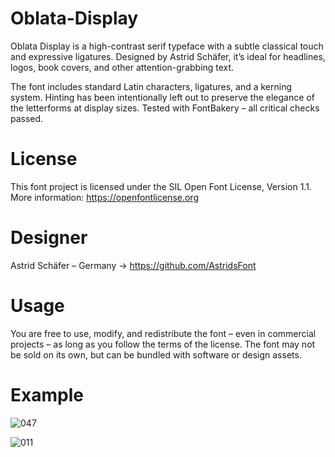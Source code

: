 # Oblata-Display

Oblata Display is a high-contrast serif typeface with a subtle classical touch and expressive ligatures.
Designed by Astrid Schäfer, it’s ideal for headlines, logos, book covers, and other attention-grabbing text. 

The font includes standard Latin characters, ligatures, and a kerning system.
Hinting has been intentionally left out to preserve the elegance of the letterforms at display sizes.
Tested with FontBakery – all critical checks passed.

# License
This font project is licensed under the SIL Open Font License, Version 1.1.
More information: https://openfontlicense.org

# Designer
Astrid Schäfer – Germany
→ https://github.com/AstridsFont

# Usage
You are free to use, modify, and redistribute the font – even in commercial projects – as long as you follow the terms of the license.
The font may not be sold on its own, but can be bundled with software or design assets.

# Example

![047](https://github.com/user-attachments/assets/47fc1436-a588-4d69-9b9e-0822a06c1cb8)


![011](https://github.com/user-attachments/assets/d1f12bb7-2183-42bd-ba87-88e376dcc2bc)
